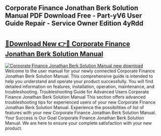 ## Corporate Finance Jonathan Berk Solution Manual PDF Download Free - Part-yV6 User Guide Repair - Service Owner Edition 4yRdd

# <h2><a href="http://bc51792.oget.top/?id=Corporate+Finance+Jonathan+Berk+Solution+Manual">🔗Download New 👉🔴 Corporate Finance Jonathan Berk Solution Manual</a></h2>

[![Corporate Finance Jonathan Berk Solution Manual new download](https://i.imgur.com/5g1atiW.png)](http://bc51792.oget.top/?id=Corporate+Finance+Jonathan+Berk+Solution+Manual)
Welcome to the user manual for your newly connected Corporate Finance Jonathan Berk Solution Manual. This comprehensive guide is intended to help you understand and operate your product successfully. You will find detailed information on features, installation, operation, maintenance, and troubleshooting. Troubleshooting Guide for Advanced Users Corporate Finance Jonathan Berk Solution Manual This section offers advanced troubleshooting tips for experienced users of your new Corporate Finance Jonathan Berk Solution Manual. Experience the possibilities of list of features with your new Corporate Finance Jonathan Berk Solution Manual. Your Success is Our Goal Corporate Finance Jonathan Berk Solution Manual. We are here to ensure your complete satisfaction with your new product.
